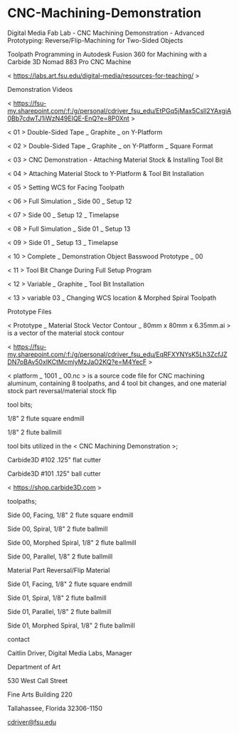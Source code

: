 # CNC-Machining-Demonstration
Digital Media Fab Lab - CNC Machining Demonstration - Advanced Prototyping: Reverse/Flip-Machining for Two-Sided Objects

Toolpath Programming in Autodesk Fusion 360 for Machining with a Carbide 3D Nomad 883 Pro CNC Machine

< https://labs.art.fsu.edu/digital-media/resources-for-teaching/ >





Demonstration Videos 

< https://fsu-my.sharepoint.com/:f:/g/personal/cdriver_fsu_edu/EtPGq5jMax5Csll2YAxgiA0Bb7cdwTJ1iWzN49EIQE-EnQ?e=8P0Xnt >

  < 01 > Double-Sided Tape _ Graphite _ on Y-Platform 

  < 02 > Double-Sided Tape _ Graphite _ on Y-Platform _ Square Format 

  < 03 > CNC Demonstration - Attaching Material Stock & Installing Tool Bit 

  < 04 > Attaching Material Stock to Y-Platform & Tool Bit Installation 

  < 05 > Setting WCS for Facing Toolpath 

  < 06 > Full Simulation _ Side 00 _ Setup 12 

  < 07 > Side 00 _ Setup 12 _ Timelapse 

  < 08 > Full Simulation _ Side 01 _ Setup 13 

  < 09 > Side 01 _ Setup 13 _ Timelapse 

  < 10 > Complete _ Demonstration Object Basswood Prototype _ 00 

  < 11 > Tool Bit Change During Full Setup Program 

  < 12 > Variable _ Graphite _ Tool Bit Installation 

  < 13 > variable 03 _ Changing WCS location & Morphed Spiral Toolpath 




Prototype Files 

< Prototype _ Material Stock Vector Contour _ 80mm x 80mm x 6.35mm.ai >
is a vector of the material stock contour

  < https://fsu-my.sharepoint.com/:f:/g/personal/cdriver_fsu_edu/EqRFXYNYsK5Lh3ZcfJZDN7oBAv50xIKCtMcmlyMzJaO2KQ?e=M4YecF >

< platform _ 1001 _ 00.nc >
is a source code file for CNC machining aluminum, containing 8 toolpaths, and 4 tool bit changes, and one material stock part reversal/material stock flip




  tool bits;

  1/8" 2 flute square endmill

  1/8" 2 flute ballmill




  tool bits utilized in the < CNC Machining Demonstration >;

  Carbide3D #102 .125" flat cutter

  Carbide3D #101 .125" ball cutter

  < https://shop.carbide3D.com >




  toolpaths;

  Side 00, Facing, 1/8" 2 flute square endmill

  Side 00, Spiral, 1/8" 2 flute ballmill

  Side 00, Morphed Spiral, 1/8" 2 flute ballmill

  Side 00, Parallel, 1/8" 2 flute ballmill

  Material Part Reversal/Flip Material

  Side 01, Facing, 1/8" 2 flute square endmill

  Side 01, Spiral, 1/8" 2 flute ballmill

  Side 01, Parallel, 1/8" 2 flute ballmill

  Side 01, Morphed Spiral, 1/8" 2 flute ballmill




contact

Caitlin Driver, Digital Media Labs, Manager

Department of Art

530 West Call Street

Fine Arts Building 220

Tallahassee, Florida 32306-1150 

cdriver@fsu.edu
